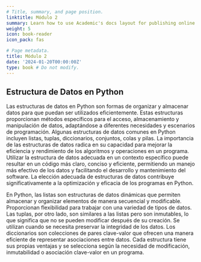 ```yaml
---
# Title, summary, and page position.
linktitle: Módulo 2
summary: Learn how to use Academic's docs layout for publishing online courses, software documentation, and tutorials.
weight: 5
icon: book-reader
icon_pack: fas

# Page metadata.
title: Módulo 2
date: '2024-01-20T00:00:00Z'
type: book # Do not modify.
---
```


## Estructura de Datos en Python

Las estructuras de datos en Python son formas de organizar y almacenar datos para que puedan ser utilizados eficientemente. Estas estructuras proporcionan métodos específicos para el acceso, almacenamiento y manipulación de datos, adaptándose a diferentes necesidades y escenarios de programación. Algunas estructuras de datos comunes en Python incluyen listas, tuplas, diccionarios, conjuntos, colas y pilas. La importancia de las estructuras de datos radica en su capacidad para mejorar la eficiencia y rendimiento de los algoritmos y operaciones en un programa. Utilizar la estructura de datos adecuada en un contexto específico puede resultar en un código más claro, conciso y eficiente, permitiendo un manejo más efectivo de los datos y facilitando el desarrollo y mantenimiento del software. La elección adecuada de estructuras de datos contribuye significativamente a la optimización y eficacia de los programas en Python.

En Python, las listas son estructuras de datos dinámicas que permiten almacenar y organizar elementos de manera secuencial y modificable. Proporcionan flexibilidad para trabajar con una variedad de tipos de datos. Las tuplas, por otro lado, son similares a las listas pero son inmutables, lo que significa que no se pueden modificar después de su creación. Se utilizan cuando se necesita preservar la integridad de los datos. Los diccionarios son colecciones de pares clave-valor que ofrecen una manera eficiente de representar asociaciones entre datos. Cada estructura tiene sus propias ventajas y se selecciona según la necesidad de modificación, inmutabilidad o asociación clave-valor en un programa.
